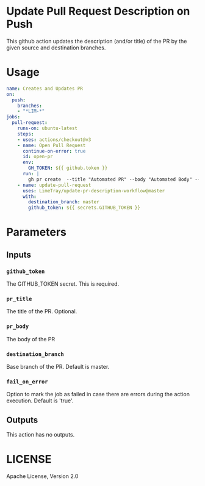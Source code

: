 # Update Pull Request Description on Push

This github action updates the description (and/or title) of the PR by the given source and destination branches.

# Usage

```yaml
name: Creates and Updates PR
on:
  push:
    branches:
    - "*LIM-*"
jobs:
  pull-request:
    runs-on: ubuntu-latest
    steps:
    - uses: actions/checkout@v3    
    - name: Open Pull Request
      continue-on-error: true
      id: open-pr
      env:
        GH_TOKEN: ${{ github.token }}
      run: |
        gh pr create  --title "Automated PR" --body "Automated Body" --base master --head head        
    - name: update-pull-request
      uses: LimeTray/update-pr-description-workflow@master
      with:
        destination_branch: master
        github_token: ${{ secrets.GITHUB_TOKEN }}

```

# Parameters

## Inputs

### `github_token`

The GITHUB_TOKEN secret. This is required.

### `pr_title`

The title of the PR. Optional.

### `pr_body`

The body of the PR

### `destination_branch`

Base branch of the PR. Default is master.

### `fail_on_error`

Option to mark the job as failed in case there are errors during the action execution. Default is 'true'.

## Outputs

This action has no outputs.

# LICENSE

Apache License, Version 2.0

[repo-sync/pull-request]: https://github.com/repo-sync/pull-request

